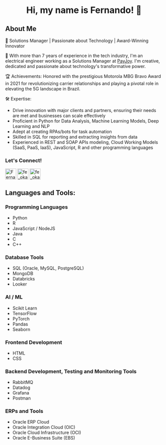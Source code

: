 <h1 align="center">Hi, my name is Fernando! 👋</h1>

<h2 align="left">About Me</h2>

🌟 Solutions Manager | Passionate about Technology | Award-Winning Innovator

👨 With more than 7 years of experience in the tech industry, I'm an electrical engineer working as a Solutions Manager at [PayJoy](https://www.payjoy.com/). I'm creative, dedicated and passionate about technology's transformative power.

🏆 Achievements:
Honored with the prestigious Motorola MBG Bravo Award in 2021 for revolutionizing carrier relationships and playing a pivotal role in elevating the 5G landscape in Brazil.

🛠️ Expertise:
- Drive innovation with major clients and partners, ensuring their needs are met and businesses can scale effectively
- Proficient in Python for Data Analysis, Machine Learning Models, Deep Learning and NLP
- Adept at creating RPAs/bots for task automation
- Skilled in SQL for reporting and extracting insights from data
- Experienced in REST and SOAP APIs modeling, Cloud Working Models (SaaS, PaaS, IaaS), JavaScript, R and other programming languages


<h3 align="left">Let's Connect!</h3>
<p align="left">
  <a href="https://linkedin.com/in/https://www.linkedin.com/in/fernando-haruo-matsunaga-oka-38b735142/" target="blank"><img align="center" src="https://freelogopng.com/images/all_img/1656994883linkedin-logo-transparent.png" alt="Fernando Haruo Matsunaga Oka" height="35" width="35"/></a> 
  <a href="https://twitter.com/fe_oka1" target="blank"><img align="center" src="https://freelogopng.com/images/all_img/1690643591twitter-x-logo-png.png" alt="fe_oka1" height="35" width="35" /></a>
  <a href="https://instagram.com/fe_oka" target="blank"><img align="center" src="https://freelogopng.com/images/all_img/1658586823instagram-logo-transparent.png" alt="fe_oka" height="35" width="35" /></a>
</p>

<h2 align="left">Languages and Tools:</h2>

<h3 align="left">Programming Languages</h3>

- Python
- R
- JavaScript / NodeJS
- Java
- C
- C++

<h3 align="left">Database Tools</h3>

- SQL (Oracle, MySQL, PostgreSQL)
- MongoDB
- Databricks
- Looker

<h3 align="left">AI / ML</h3>

- Scikit Learn
- TensorFlow
- PyTorch
- Pandas
- Seaborn

<h3 align="left">Frontend Development</h3>

- HTML
- CSS

<h3 align="left">Backend Development, Testing and Monitoring Tools</h3>

- RabbitMQ
- Datadog
- Grafana
- Postman

<h3 align="left">ERPs and Tools</h3>

- Oracle ERP Cloud
- Oracle Integration Cloud (OIC)
- Oracle Cloud Infrastructure (OCI)
- Oracle E-Business Suite (EBS)
<!--
**FeOka95/FeOka95** is a ✨ _special_ ✨ repository because its `README.md` (this file) appears on your GitHub profile.

Here are some ideas to get you started:

- 🔭 I’m currently working on ...
- 🌱 I’m currently learning ...
- 👯 I’m looking to collaborate on ...
- 🤔 I’m looking for help with ...
- 💬 Ask me about ...
- 📫 How to reach me: ...
- 😄 Pronouns: ...
- ⚡ Fun fact: ...
-->
